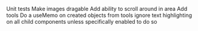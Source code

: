 Unit tests
Make images dragable
Add ability to scroll around in area
Add tools
Do a useMemo on created objects from tools
ignore text highlighting on all child components unless specifically enabled to do so